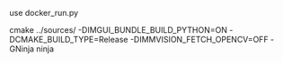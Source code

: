 use docker_run.py

cmake ../sources/ -DIMGUI_BUNDLE_BUILD_PYTHON=ON -DCMAKE_BUILD_TYPE=Release -DIMMVISION_FETCH_OPENCV=OFF -GNinja
ninja
